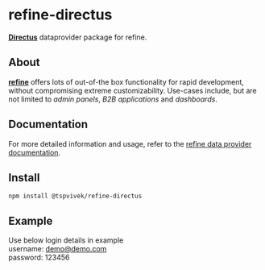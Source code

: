 # refine-directus
[**Directus**](https://directus.io/) dataprovider package for refine.

## About

[**refine**](https://refine.dev/) offers lots of out-of-the box functionality for rapid development, without compromising extreme customizability. Use-cases include, but are not limited to *admin panels*, *B2B applications* and *dashboards*.

## Documentation

For more detailed information and usage, refer to the [refine data provider documentation](https://refine.dev/docs/core/providers/data-provider).

## Install

```
npm install @tspvivek/refine-directus
```

## Example
Use below login details in example<br />
username: demo@demo.com<br />
password: 123456<br />


